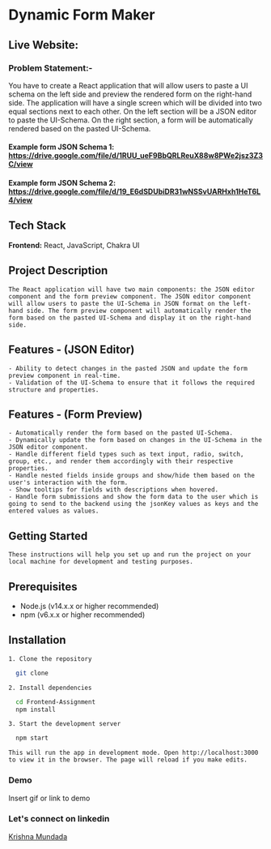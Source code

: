 # Dynamic Form Maker

## Live Website: 

### Problem Statement:-
You have to create a React application that will allow users to paste a UI schema on the left side and preview the rendered form on the right-hand side. The application will have a single screen which will be divided into two equal sections next to each other. On the left section will be a JSON editor to paste the UI-Schema. On the right section, a form will be automatically rendered based on the pasted UI-Schema.


#### Example form JSON Schema 1: https://drive.google.com/file/d/1RUU_ueF9BbQRLReuX88w8PWe2jsz3Z3C/view

#### Example form JSON Schema 2: https://drive.google.com/file/d/19_E6dSDUbiDR31wNSSvUARHxh1HeT6L4/view


## Tech Stack

**Frontend:** React, JavaScript, Chakra UI

## Project Description
    The React application will have two main components: the JSON editor component and the form preview component. The JSON editor component will allow users to paste the UI-Schema in JSON format on the left-hand side. The form preview component will automatically render the form based on the pasted UI-Schema and display it on the right-hand side.

## Features - (JSON Editor)
    - Ability to detect changes in the pasted JSON and update the form preview component in real-time.
    - Validation of the UI-Schema to ensure that it follows the required structure and properties.

## Features - (Form Preview)
    - Automatically render the form based on the pasted UI-Schema.
    - Dynamically update the form based on changes in the UI-Schema in the JSON editor component.
    - Handle different field types such as text input, radio, switch, group, etc., and render them accordingly with their respective properties.
    - Handle nested fields inside groups and show/hide them based on the user's interaction with the form.
    - Show tooltips for fields with descriptions when hovered.
    - Handle form submissions and show the form data to the user which is going to send to the backend using the jsonKey values as keys and the entered values as values.

## Getting Started
    These instructions will help you set up and run the project on your local machine for development and testing purposes.

## Prerequisites
- Node.js (v14.x.x or higher recommended)
- npm (v6.x.x or higher recommended)

## Installation

    1. Clone the repository
```bash
  git clone 

```

    2. Install dependencies 
```bash
  cd Frontend-Assignment
  npm install
```


    3. Start the development server
```bash
  npm start
```

    This will run the app in development mode. Open http://localhost:3000 to view it in the browser. The page will reload if you make edits.


### Demo

Insert gif or link to demo


### Let's connect on linkedin
[Krishna Mundada](https://www.linkedin.com/in/krishna-mundada/)

